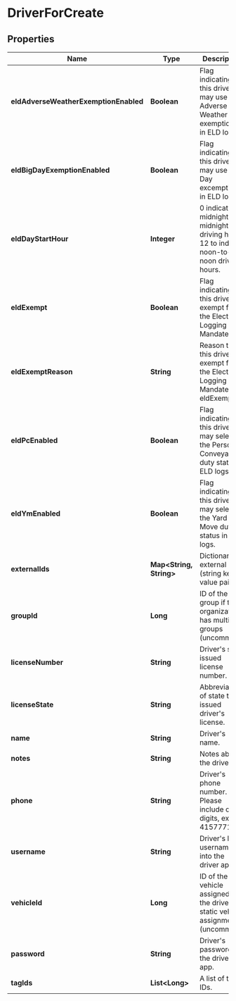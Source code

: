 
# DriverForCreate

## Properties
Name | Type | Description | Notes
------------ | ------------- | ------------- | -------------
**eldAdverseWeatherExemptionEnabled** | **Boolean** | Flag indicating this driver may use Adverse Weather exemptions in ELD logs. |  [optional]
**eldBigDayExemptionEnabled** | **Boolean** | Flag indicating this driver may use Big Day excemptions in ELD logs. |  [optional]
**eldDayStartHour** | **Integer** | 0 indicating midnight-to-midnight ELD driving hours, 12 to indicate noon-to-noon driving hours. |  [optional]
**eldExempt** | **Boolean** | Flag indicating this driver is exempt from the Electronic Logging Mandate. |  [optional]
**eldExemptReason** | **String** | Reason that this driver is exempt from the Electronic Logging Mandate (see eldExempt). |  [optional]
**eldPcEnabled** | **Boolean** | Flag indicating this driver may select the Personal Conveyance duty status in ELD logs. |  [optional]
**eldYmEnabled** | **Boolean** | Flag indicating this driver may select the Yard Move duty status in ELD logs. |  [optional]
**externalIds** | **Map&lt;String, String&gt;** | Dictionary of external IDs (string key-value pairs) |  [optional]
**groupId** | **Long** | ID of the group if the organization has multiple groups (uncommon). |  [optional]
**licenseNumber** | **String** | Driver&#39;s state issued license number. |  [optional]
**licenseState** | **String** | Abbreviation of state that issued driver&#39;s license. |  [optional]
**name** | **String** | Driver&#39;s name. | 
**notes** | **String** | Notes about the driver. |  [optional]
**phone** | **String** | Driver&#39;s phone number. Please include only digits, ex. 4157771234 |  [optional]
**username** | **String** | Driver&#39;s login username into the driver app. |  [optional]
**vehicleId** | **Long** | ID of the vehicle assigned to the driver for static vehicle assignments. (uncommon). |  [optional]
**password** | **String** | Driver&#39;s password for the driver app. | 
**tagIds** | **List&lt;Long&gt;** | A list of tag IDs. |  [optional]



